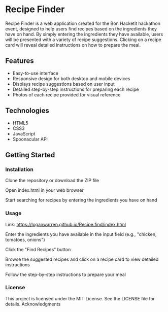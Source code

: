 # Recipe Finder

Recipe Finder is a web application created for the Bon Hacketit hackathon event, designed to help users find recipes based on the ingredients they have on hand. By simply entering the ingredients they have available, users will be presented with a variety of recipe suggestions. Clicking on a recipe card will reveal detailed instructions on how to prepare the meal.
## Features

- Easy-to-use interface
- Responsive design for both desktop and mobile devices
- Displays recipe suggestions based on user input
- Detailed step-by-step instructions for preparing each recipe
- Photos of each recipe provided for visual reference

## Technologies

- HTML5
- CSS3
- JavaScript
- Spoonacular API

## Getting Started
### Installation

Clone the repository or download the ZIP file

Open index.html in your web browser

Start searching for recipes by entering the ingredients you have on hand

### Usage

Link: https://loganwarren.github.io/Recipe.find/index.html 

Enter the ingredients you have available in the input field (e.g., "chicken, tomatoes, onions")

Click the "Find Recipes" button

Browse the suggested recipes and click on a recipe card to view detailed instructions

Follow the step-by-step instructions to prepare your meal

### License

This project is licensed under the MIT License. See the LICENSE file for details.
Acknowledgments
